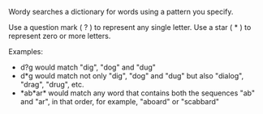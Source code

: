 Wordy searches a dictionary for words using a pattern you specify.

Use a question mark ( ? ) to represent any single letter. Use a star ( * ) to represent zero or more letters.

Examples:
- d?g would match "dig", "dog" and "dug"
- d\*g would match not only "dig", "dog" and "dug" but also "dialog", "drag", "drug", etc.
- \*ab\*ar\* would match any word that contains both the sequences "ab" and "ar", in that order, for example, "aboard" or "scabbard"
